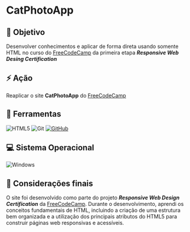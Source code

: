 # CatPhotoApp
## ​📌​​ Objetivo
Desenvolver conhecimentos e aplicar de forma direta usando somente HTML no curso do <a href='https://www.freecodecamp.org/learn/'>FreeCodeCamp</a> da primeira etapa ***Responsive Web Desing Certification***

## ​⚡ ​Ação
Reaplicar o site **CatPhotoApp** do <a href='https://www.freecodecamp.org/learn/'>FreeCodeCamp</a>

## ​​🤖​ Ferramentas

![HTML5](https://img.shields.io/badge/HTML5-E34F26?style=for-the-badge&logo=html5&logoColor=white) 
![Git](https://img.shields.io/badge/GIT-E44C30?style=for-the-badge&logo=git&logoColor=white)
[![GitHub](https://img.shields.io/badge/GitHub-100000?style=for-the-badge&logo=github&logoColor=white)](https://github.com/SEUUSERNAME)

## ​​💻​ Sistema Operacional

![Windows](https://img.shields.io/badge/Windows-000?style=for-the-badge&logo=windows&logoColor=2CA5E0)

## 💾​ Considerações finais

O site foi desenvolvido como parte do projeto ***Responsive Web Design Certification*** da <a href='https://www.freecodecamp.org/learn/'>FreeCodeCamp</a>. Durante o desenvolvimento, aprendi os conceitos fundamentais de HTML, incluindo a criação de uma estrutura bem organizada e a utilização dos principais atributos do HTML5 para construir páginas web responsivas e acessíveis.